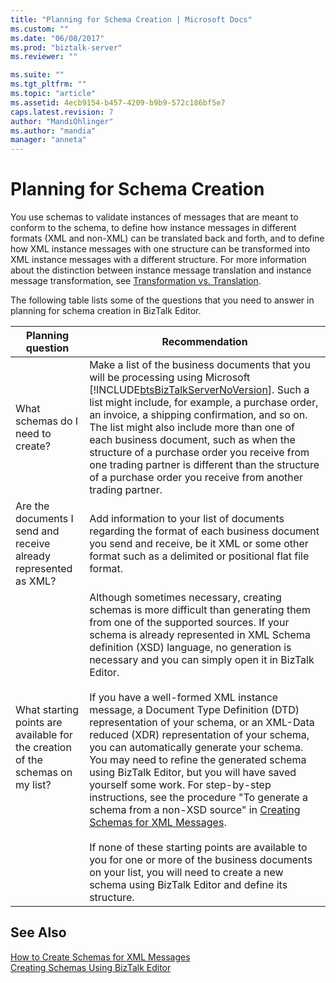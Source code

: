 ```yaml
---
title: "Planning for Schema Creation | Microsoft Docs"
ms.custom: ""
ms.date: "06/08/2017"
ms.prod: "biztalk-server"
ms.reviewer: ""

ms.suite: ""
ms.tgt_pltfrm: ""
ms.topic: "article"
ms.assetid: 4ecb9154-b457-4209-b9b9-572c186bf5e7
caps.latest.revision: 7
author: "MandiOhlinger"
ms.author: "mandia"
manager: "anneta"
---
```

# Planning for Schema Creation
You use schemas to validate instances of messages that are meant to conform to the schema, to define how instance messages in different formats (XML and non-XML) can be translated back and forth, and to define how XML instance messages with one structure can be transformed into XML instance messages with a different structure. For more information about the distinction between instance message translation and instance message transformation, see [Transformation vs. Translation](../core/data-transformation.md).  

 The following table lists some of the questions that you need to answer in planning for schema creation in BizTalk Editor.  


|                               Planning question                                |                                                                                                                                                                                                                                                                                                                                                                                                                                                                                                              Recommendation                                                                                                                                                                                                                                                                                                                                                                                                                                                                                                               |
|--------------------------------------------------------------------------------|-------------------------------------------------------------------------------------------------------------------------------------------------------------------------------------------------------------------------------------------------------------------------------------------------------------------------------------------------------------------------------------------------------------------------------------------------------------------------------------------------------------------------------------------------------------------------------------------------------------------------------------------------------------------------------------------------------------------------------------------------------------------------------------------------------------------------------------------------------------------------------------------------------------------------------------------------------------------------------------------------------------------------------------------|
|                       What schemas do I need to create?                        |                                                                                                                                                                                                                                                  Make a list of the business documents that you will be processing using Microsoft [!INCLUDE[btsBizTalkServerNoVersion](../includes/btsbiztalkservernoversion-md.md)]. Such a list might include, for example, a purchase order, an invoice, a shipping confirmation, and so on. The list might also include more than one of each business document, such as when the structure of a purchase order you receive from one trading partner is different than the structure of a purchase order you receive from another trading partner.                                                                                                                                                                                                                                                   |
|        Are the documents I send and receive already represented as XML?        |                                                                                                                                                                                                                                                                                                                                                                                                                     Add information to your list of documents regarding the format of each business document you send and receive, be it XML or some other format such as a delimited or positional flat file format.                                                                                                                                                                                                                                                                                                                                                                                                                     |
| What starting points are available for the creation of the schemas on my list? | Although sometimes necessary, creating schemas is more difficult than generating them from one of the supported sources. If your schema is already represented in XML Schema definition (XSD) language, no generation is necessary and you can simply open it in BizTalk Editor.<br /><br /> If you have a well-formed XML instance message, a Document Type Definition (DTD) representation of your schema, or an XML-Data reduced (XDR) representation of your schema, you can automatically generate your schema. You may need to refine the generated schema using BizTalk Editor, but you will have saved yourself some work. For step-by-step instructions, see the procedure "To generate a schema from a non-XSD source" in [Creating Schemas for XML Messages](../core/how-to-create-schemas-for-xml-messages.md).<br /><br /> If none of these starting points are available to you for one or more of the business documents on your list, you will need to create a new schema using BizTalk Editor and define its structure. |

## See Also  
 [How to Create Schemas for XML Messages](../core/how-to-create-schemas-for-xml-messages.md)   
 [Creating Schemas Using BizTalk Editor](../core/creating-schemas-using-biztalk-editor.md)